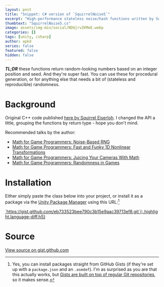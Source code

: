 ```yaml
---
layout: post
title: "Snippet: C# version of `SquirrelNoise5`"
excerpt: "High-performance stateless noise/hash functions written by Squirrel Eiserloh. Useful for procedural generation and noise generation."
thumbtext: "SquirrelNoise5.cs"
image: assets/img-min/social/NDUjrvZKMeE.webp
categories: []
tags: [unity, csharp]
author: apkd
series: false
featured: false
hidden: false
---
```


***TL;DR*** these functions return random-looking numbers based on an integer position and seed. And they're super fast.
You can use these for procedural generation, or for anything else that needs a bit of (stateless and reproducible) randomness.

# Background

Original C++ code published [here by Squirrel Eiserloh](https://twitter.com/SquirrelTweets/status/1421251894274625536).
I changed the API a little, grouping the functions by return type - hope you don't mind.

Recommended talks by the author:
- [Math for Game Programmers: Noise-Based RNG](https://youtu.be/LWFzPP8ZbdU)
- [Math for Game Programmers: Fast and Funky 1D Nonlinear Transformations](https://youtu.be/mr5xkf6zSzk)
- [Math for Game Programmers: Juicing Your Cameras With Math](https://youtu.be/tu-Qe66AvtY)
- [Math for Game Programmers: Randomness in Games](https://www.gdcvault.com/play/1020648/Math-for-Game-Programmers-Random)

# Installation

Either simply paste the class below into your project, or install it as a package via the [Unity Package Manager](https://docs.unity3d.com/Manual/upm-ui-giturl.html) using this URL:[^0]

<a href="https://gist.github.com/eb733523bee790c3b15e9aac39713ef8.git" markdown="1">
`https://gist.github.com/eb733523bee790c3b15e9aac39713ef8.git`{:.highlight.language-diff.h5}
</a>

[^0]: Yes, you can install packages straight from GitHub Gists (if they're set up with a `package.json` and an `.asmdef`). I'm as surprised as you are that this actually works, but [Gists are built on top of regular Git repositories](https://docs.github.com/en/get-started/writing-on-github/editing-and-sharing-content-with-gists/forking-and-cloning-gists), so it makes sense.


# Source

<code data-gist-file="SquirrelNoise5.cs" data-gist-hide-footer="false" data-gist-id="eb733523bee790c3b15e9aac39713ef8"></code>
<noscript><a href="https://gist.github.com/apkd/eb733523bee790c3b15e9aac39713ef8#file-comment-cs">View source on gist.github.com</a></noscript>
